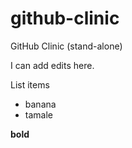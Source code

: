 # github-clinic
GitHub Clinic (stand-alone)

I can add edits here. 

List items 

- banana
- tamale

**bold**
